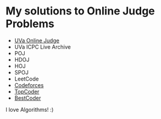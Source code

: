 My solutions to Online Judge Problems
======================================
- [UVa Online Judge](http://uhunt.felix-halim.net/id/242292)
- UVa ICPC Live Archive
- POJ
- HDOJ
- HOJ
- SPOJ
- LeetCode
- [Codeforces](http://codeforces.com/profile/Ra1nWarden)
- [TopCoder](http://community.topcoder.com/tc?module=MemberProfile&cr=23155143)
- [BestCoder](http://bestcoder.hdu.edu.cn/rating.php?user=ra1nwarden)

I love Algorithms! :)
